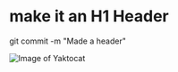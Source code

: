 # make it an H1 Header #








git commit -m "Made a header"

![Image of Yaktocat](https://octodex.github.com/images/yaktocat.png)
